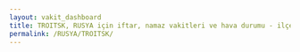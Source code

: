 ```yaml
---
layout: vakit_dashboard
title: TROITSK, RUSYA için iftar, namaz vakitleri ve hava durumu - ilçe/eyalet seç
permalink: /RUSYA/TROITSK/
---
```


<script type="text/javascript">
  var GLOBAL_COUNTRY = 'RUSYA';
  var GLOBAL_CITY = 'TROITSK';
  var GLOBAL_STATE = '';
  var lat = 72;
  var lon = 21;
</script>
